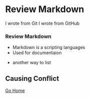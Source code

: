 # Review Markdown
I wrote from Git
I wrote from GitHub
### Review Markdown
* Markdown is a scripting languages
* Used for documentaion
- another way to list

## Causing Conflict


[Go Home](../README.md)
